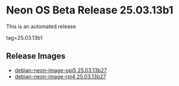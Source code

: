 # Neon OS Beta Release 25.03.13b1
This is an automated release

tag=25.03.13b1

## Release Images
- [debian-neon-image-opi5 25.03.13b27](https://download.neonaiservices.com/neon_os/core/rpi4/dev/debian-neon-image-rpi4_2025-03-13_02_09.img.xz)
- [debian-neon-image-rpi4 25.03.13b27](https://download.neonaiservices.com/neon_os/core/rpi4/dev/debian-neon-image-rpi4_2025-03-13_02_09.img.xz)

